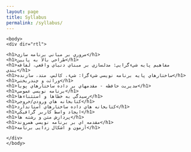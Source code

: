 ```yaml
---
layout: page
title: Syllabus
permalink: /syllabus/
---
```


<html lang="fa">

    <body>
    <div dir="rtl">

    <h1>مروري بر مباني برنامه سازی</h1>
    <h1>طراحي بالا به پايين</h1>
    <h1>مفاهيم پايه شيءگرايي: مدلسازي بر مبناي دنياي واقعي، لفافه بندي</h1>
    <h1>ساختارهاي پايه برنامه نويسي شيءگرا: شيء، کالس، متد، سازنده</h1>
    <h1>وراثت و چندريختي</h1>
    <h1>مديريت حافظه - مقدمهاي بر داده ساختارهاي پويا</h1>
    <h1>برنامه نويسي عمومي</h1>
    <h1>رسيدگي به خطاها و استثناءها</h1>
    <h1>کتابخانه هاي ورودي/خروجي</h1>
    <h1>کتابخانه هاي داده ساختارهاي استاندارد</h1>
    <h1>ايجاد واسط کاربر گرافيکي</h1>
    <h1>پردازش متن و رشته ها</h1>
    <h1>مقدمه اي بر برنامه نويسي همروند</h1>
    <h1>آزمون و اشکال زدایی برنامه</h1>

    </div>
    </body>

</html>